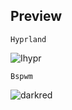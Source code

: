 ## Preview

`Hyprland`

![Ihypr](https://imgur.com/E9blPBW.png)

`Bspwm`

![darkred](https://i.redd.it/35eegtafjwu61.png)
